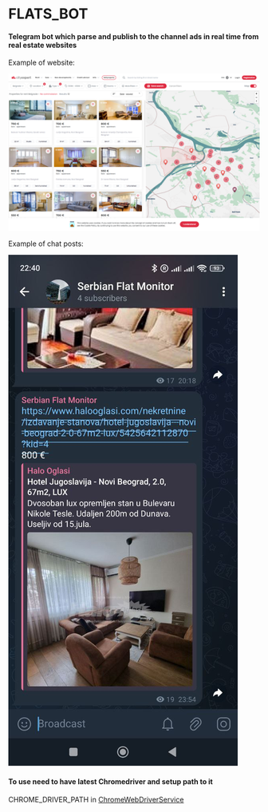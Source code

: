# FLATS_BOT

#### Telegram bot which parse and publish to the channel ads in real time from real estate websites 

Example of website:

![](doc/screenshot.png)

Example of chat posts:

![](doc/chat.jpeg)

#### To use need to have latest Chromedriver and setup path to it

CHROME_DRIVER_PATH in [ChromeWebDriverService](src/main/java/rs/beograd/service/ChromeWebDriverService.java)